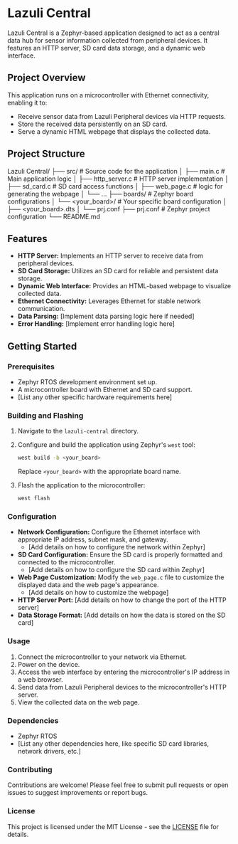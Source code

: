 # Lazuli Central
<!-- ![frdm](https://br.mouser.com/images/nxp/lrg/FRDMK64F_t.jpg) -->

Lazuli Central is a Zephyr-based application designed to act as a central data hub for sensor information collected from peripheral devices. It features an HTTP server, SD card data storage, and a dynamic web interface.

## Project Overview

This application runs on a microcontroller with Ethernet connectivity, enabling it to:

* Receive sensor data from Lazuli Peripheral devices via HTTP requests.
* Store the received data persistently on an SD card.
* Serve a dynamic HTML webpage that displays the collected data.

## Project Structure

Lazuli Central/
├── src/          # Source code for the application
│   ├── main.c    # Main application logic
│   ├── http_server.c # HTTP server implementation
│   ├── sd_card.c   # SD card access functions
│   ├── web_page.c # logic for generating the webpage
│   └── ...
├── boards/       # Zephyr board configurations
│   └── <your_board>/ # Your specific board configuration
│       ├── <your_board>.dts
│       └── prj.conf
├── prj.conf      # Zephyr project configuration
└── README.md
## Features

* **HTTP Server:** Implements an HTTP server to receive data from peripheral devices.
* **SD Card Storage:** Utilizes an SD card for reliable and persistent data storage.
* **Dynamic Web Interface:** Provides an HTML-based webpage to visualize collected data.
* **Ethernet Connectivity:** Leverages Ethernet for stable network communication.
* **Data Parsing:** [Implement data parsing logic here if needed]
* **Error Handling:** [Implement error handling logic here]

## Getting Started

### Prerequisites

* Zephyr RTOS development environment set up.
* A microcontroller board with Ethernet and SD card support.
* [List any other specific hardware requirements here]

### Building and Flashing

1.  Navigate to the `lazuli-central` directory.
2.  Configure and build the application using Zephyr's `west` tool:

    ```bash
    west build -b <your_board>
    ```

    Replace `<your_board>` with the appropriate board name.
3.  Flash the application to the microcontroller:

    ```bash
    west flash
    ```

### Configuration

* **Network Configuration:** Configure the Ethernet interface with appropriate IP address, subnet mask, and gateway.
    * [Add details on how to configure the network within Zephyr]
* **SD Card Configuration:** Ensure the SD card is properly formatted and connected to the microcontroller.
    * [Add details on how to configure the SD card within Zephyr]
* **Web Page Customization:** Modify the `web_page.c` file to customize the displayed data and the web page's appearance.
    * [Add details on how to customize the webpage]
* **HTTP Server Port:** [Add details on how to change the port of the HTTP server]
* **Data Storage Format:** [Add details on how the data is stored on the SD card]

### Usage

1.  Connect the microcontroller to your network via Ethernet.
2.  Power on the device.
3.  Access the web interface by entering the microcontroller's IP address in a web browser.
4.  Send data from Lazuli Peripheral devices to the microcontroller's HTTP server.
5.  View the collected data on the web page.

### Dependencies

* Zephyr RTOS
* [List any other dependencies here, like specific SD card libraries, network drivers, etc.]

### Contributing

Contributions are welcome! Please feel free to submit pull requests or open issues to suggest improvements or report bugs.

### License

This project is licensed under the MIT License - see the [LICENSE](LICENSE) file for details.
